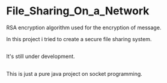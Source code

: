 # File_Sharing_On_a_Network

RSA encryption algorithm used for the encryption of message.

In this project i tried to create a secure file sharing system.
##
It's still under development.
##
This is just a pure java project on socket programming.
